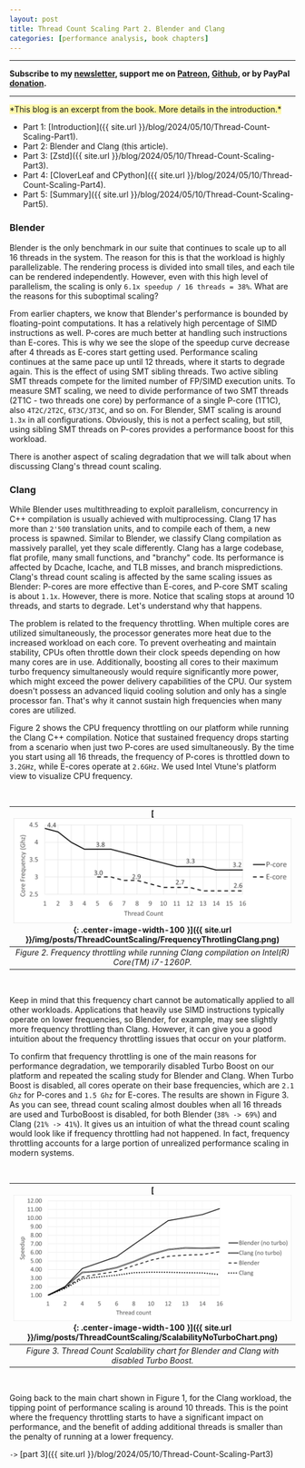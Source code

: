 ```yaml
---
layout: post
title: Thread Count Scaling Part 2. Blender and Clang
categories: [performance analysis, book chapters]
---
```


------

**Subscribe to my [newsletter](https://products.easyperf.net/newsletter), support me on [Patreon](https://www.patreon.com/dendibakh), [Github](https://github.com/sponsors/dendibakh), or by PayPal [donation](https://www.paypal.com/cgi-bin/webscr?cmd=_donations&business=TBM3NW8TKTT34&currency_code=USD&source=url).**

------

<span style="background-color: #fff9ae">
*This blog is an excerpt from the book. More details in the introduction.*
</span>

- Part 1: [Introduction]({{ site.url }}/blog/2024/05/10/Thread-Count-Scaling-Part1).
- Part 2: Blender and Clang  (this article).
- Part 3: [Zstd]({{ site.url }}/blog/2024/05/10/Thread-Count-Scaling-Part3).
- Part 4: [CloverLeaf and CPython]({{ site.url }}/blog/2024/05/10/Thread-Count-Scaling-Part4).
- Part 5: [Summary]({{ site.url }}/blog/2024/05/10/Thread-Count-Scaling-Part5).

### Blender 

Blender is the only benchmark in our suite that continues to scale up to all 16 threads in the system. The reason for this is that the workload is highly parallelizable. The rendering process is divided into small tiles, and each tile can be rendered independently. However, even with this high level of parallelism, the scaling is only `6.1x speedup / 16 threads = 38%`. What are the reasons for this suboptimal scaling?

From earlier chapters, we know that Blender's performance is bounded by floating-point computations. It has a relatively high percentage of SIMD instructions as well. P-cores are much better at handling such instructions than E-cores. This is why we see the slope of the speedup curve decrease after 4 threads as E-cores start getting used. Performance scaling continues at the same pace up until 12 threads, where it starts to degrade again. This is the effect of using SMT sibling threads. Two active sibling SMT threads compete for the limited number of FP/SIMD execution units. To measure SMT scaling, we need to divide performance of two SMT threads (2T1C - two threads one core) by performance of a single P-core (1T1C), also `4T2C/2T2C`, `6T3C/3T3C`, and so on. For Blender, SMT scaling is around `1.3x` in all configurations. Obviously, this is not a perfect scaling, but still, using sibling SMT threads on P-cores provides a performance boost for this workload.

There is another aspect of scaling degradation that we will talk about when discussing Clang's thread count scaling.

### Clang 

While Blender uses multithreading to exploit parallelism, concurrency in C++ compilation is usually achieved with multiprocessing. Clang 17 has more than `2'500` translation units, and to compile each of them, a new process is spawned. Similar to Blender, we classify Clang compilation as massively parallel, yet they scale differently. Clang has a large codebase, flat profile, many small functions, and "branchy" code. Its performance is affected by Dcache, Icache, and TLB misses, and branch mispredictions. Clang's thread count scaling is affected by the same scaling issues as Blender: P-cores are more effective than E-cores, and P-core SMT scaling is about `1.1x`. However, there is more. Notice that scaling stops at around 10 threads, and starts to degrade. Let's understand why that happens.

The problem is related to the frequency throttling. When multiple cores are utilized simultaneously, the processor generates more heat due to the increased workload on each core. To prevent overheating and maintain stability, CPUs often throttle down their clock speeds depending on how many cores are in use. Additionally, boosting all cores to their maximum turbo frequency simultaneously would require significantly more power, which might exceed the power delivery capabilities of the CPU. Our system doesn't possess an advanced liquid cooling solution and only has a single processor fan. That's why it cannot sustain high frequencies when many cores are utilized.

Figure 2 shows the CPU frequency throttling on our platform while running the Clang C++ compilation. Notice that sustained frequency drops starting from a scenario when just two P-cores are used simultaneously. By the time you start using all 16 threads, the frequency of P-cores is throttled down to `3.2GHz`, while E-cores operate at `2.6GHz`. We used Intel Vtune's platform view to visualize CPU frequency.

<br/>

| [![](/img/posts/ThreadCountScaling/FrequencyThrotlingClang.png){: .center-image-width-100 }]({{ site.url }}/img/posts/ThreadCountScaling/FrequencyThrotlingClang.png) | 
|:--:| 
| *Figure 2. Frequency throttling while running Clang compilation on Intel(R) Core(TM) i7-1260P.* |

<br/>

Keep in mind that this frequency chart cannot be automatically applied to all other workloads. Applications that heavily use SIMD instructions typically operate on lower frequencies, so Blender, for example, may see slightly more frequency throttling than Clang. However, it can give you a good intuition about the frequency throttling issues that occur on your platform. 

To confirm that frequency throttling is one of the main reasons for performance degradation, we temporarily disabled Turbo Boost on our platform and repeated the scaling study for Blender and Clang. When Turbo Boost is disabled, all cores operate on their base frequencies, which are `2.1 Ghz` for P-cores and `1.5 Ghz` for E-cores. The results are shown in Figure 3. As you can see, thread count scaling almost doubles when all 16 threads are used and TurboBoost is disabled, for both Blender (`38% -> 69%`) and Clang (`21% -> 41%`). It gives us an intuition of what the thread count scaling would look like if frequency throttling had not happened. In fact, frequency throttling accounts for a large portion of unrealized performance scaling in modern systems.

<br/>

| [![](/img/posts/ThreadCountScaling/ScalabilityNoTurboChart.png){: .center-image-width-100 }]({{ site.url }}/img/posts/ThreadCountScaling/ScalabilityNoTurboChart.png) | 
|:--:| 
| *Figure 3. Thread Count Scalability chart for Blender and Clang with disabled Turbo Boost.* |

<br/>

Going back to the main chart shown in Figure 1, for the Clang workload, the tipping point of performance scaling is around 10 threads. This is the point where the frequency throttling starts to have a significant impact on performance, and the benefit of adding additional threads is smaller than the penalty of running at a lower frequency.

`->` [part 3]({{ site.url }}/blog/2024/05/10/Thread-Count-Scaling-Part3)